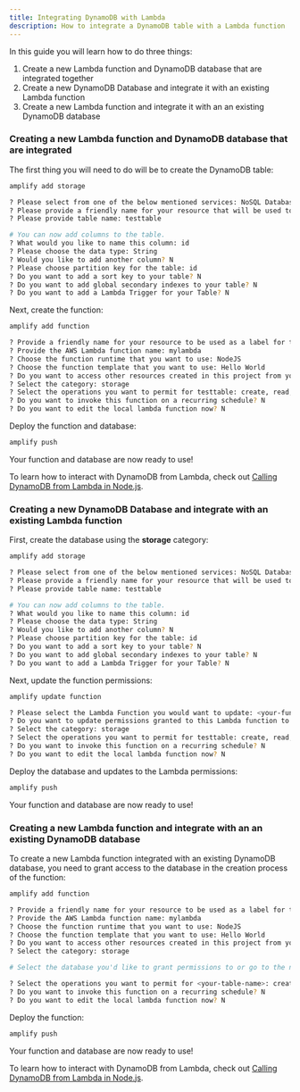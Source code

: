 ```yaml
---
title: Integrating DynamoDB with Lambda
description: How to integrate a DynamoDB table with a Lambda function
---
```


In this guide you will learn how to do three things:

1. Create a new Lambda function and DynamoDB database that are integrated together
2. Create a new DynamoDB Database and integrate it with an existing Lambda function
3. Create a new Lambda function and integrate it with an an existing DynamoDB database

### Creating a new Lambda function and DynamoDB database that are integrated

The first thing you will need to do will be to create the DynamoDB table:

```sh
amplify add storage

? Please select from one of the below mentioned services: NoSQL Database
? Please provide a friendly name for your resource that will be used to label this category in the project: testtable
? Please provide table name: testtable

# You can now add columns to the table.
? What would you like to name this column: id
? Please choose the data type: String
? Would you like to add another column? N
? Please choose partition key for the table: id
? Do you want to add a sort key to your table? N
? Do you want to add global secondary indexes to your table? N
? Do you want to add a Lambda Trigger for your Table? N
```

Next, create the function:

```sh
amplify add function

? Provide a friendly name for your resource to be used as a label for this category in the project: mylambda
? Provide the AWS Lambda function name: mylambda
? Choose the function runtime that you want to use: NodeJS
? Choose the function template that you want to use: Hello World
? Do you want to access other resources created in this project from your Lambda function? Y
? Select the category: storage
? Select the operations you want to permit for testtable: create, read, update, delete
? Do you want to invoke this function on a recurring schedule? N
? Do you want to edit the local lambda function now? N
```

Deploy the function and database:

```sh
amplify push
```

Your function and database are now ready to use!

To learn how to interact with DynamoDB from Lambda, check out [Calling DynamoDB from Lambda in Node.js](~/guides/functions/dynamodb-from-js-lambda.md).

### Creating a new DynamoDB Database and integrate with an existing Lambda function

First, create the database using the __storage__ category:

```sh
amplify add storage

? Please select from one of the below mentioned services: NoSQL Database
? Please provide a friendly name for your resource that will be used to label this category in the project: testtable
? Please provide table name: testtable

# You can now add columns to the table.
? What would you like to name this column: id
? Please choose the data type: String
? Would you like to add another column? N
? Please choose partition key for the table: id
? Do you want to add a sort key to your table? N
? Do you want to add global secondary indexes to your table? N
? Do you want to add a Lambda Trigger for your Table? N
```

Next, update the function permissions:

```sh
amplify update function

? Please select the Lambda Function you would want to update: <your-function>
? Do you want to update permissions granted to this Lambda function to perform on other resources in your project? Y
? Select the category: storage
? Select the operations you want to permit for testtable: create, read, update, delete
? Do you want to invoke this function on a recurring schedule? N
? Do you want to edit the local lambda function now? N
```

Deploy the database and updates to the Lambda permissions:

```sh
amplify push
```

Your function and database are now ready to use!

### Creating a new Lambda function and integrate with an an existing DynamoDB database

To create a new Lambda function integrated with an existing DynamoDB database, you need to grant access to the database in the creation process of the function:

```sh
amplify add function

? Provide a friendly name for your resource to be used as a label for this category in the project: mylambda
? Provide the AWS Lambda function name: mylambda
? Choose the function runtime that you want to use: NodeJS
? Choose the function template that you want to use: Hello World
? Do you want to access other resources created in this project from your Lambda function? Y
? Select the category: storage

# Select the database you'd like to grant permissions to or go to the next step if there is only one database in the project

? Select the operations you want to permit for <your-table-name>: create, read, update, delete
? Do you want to invoke this function on a recurring schedule? N
? Do you want to edit the local lambda function now? N
```

Deploy the function:

```sh
amplify push
```

Your function and database are now ready to use!

To learn how to interact with DynamoDB from Lambda, check out [Calling DynamoDB from Lambda in Node.js](~/guides/functions/dynamodb-from-js-lambda.md).
